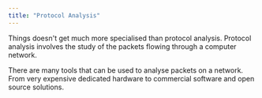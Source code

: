 ```yaml
---
title: "Protocol Analysis"
---
```


Things doesn't get much more specialised than protocol analysis. Protocol analysis involves the study of the packets flowing through a computer network.

There are many tools that can be used to analyse packets on a network. From very expensive dedicated hardware to commercial software and open source solutions.
